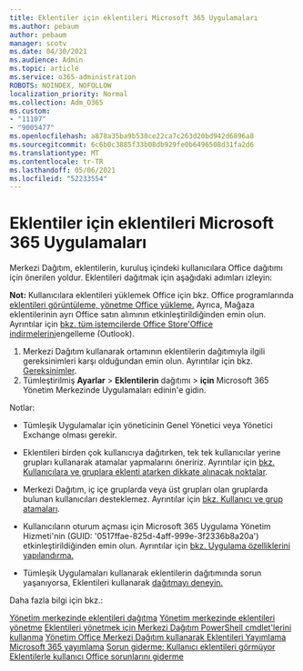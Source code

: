 ```yaml
---
title: Eklentiler için eklentileri Microsoft 365 Uygulamaları
ms.author: pebaum
author: pebaum
manager: scotv
ms.date: 04/30/2021
ms.audience: Admin
ms.topic: article
ms.service: o365-administration
ROBOTS: NOINDEX, NOFOLLOW
localization_priority: Normal
ms.collection: Adm_O365
ms.custom:
- "11107"
- "9005477"
ms.openlocfilehash: a878a35ba9b530ce22ca7c263d20bd942d6896a8
ms.sourcegitcommit: 6c6b0c3885f33b08db929fe0b6496508d31fa2d6
ms.translationtype: MT
ms.contentlocale: tr-TR
ms.lasthandoff: 05/06/2021
ms.locfileid: "52233554"
---
```

# <a name="deploying-add-ins-for-microsoft-365-apps"></a>Eklentiler için eklentileri Microsoft 365 Uygulamaları

Merkezi Dağıtım, eklentilerin, kuruluş içindeki kullanıcılara Office dağıtımı için önerilen yoldur. Eklentileri dağıtmak için aşağıdaki adımları izleyin:

**Not:** Kullanıcılara eklentileri yüklemek Office için bkz. Office programlarında [eklentileri görüntüleme, yönetme Office yükleme.](https://support.microsoft.com/topic/view-manage-and-install-add-ins-in-office-programs-16278816-1948-4028-91e5-76dca5380f8d) Ayrıca, Mağaza eklentilerinin ayrı Office satın alımının etkinleştirildiğinden emin olun. Ayrıntılar için [bkz. tüm istemcilerde Office Store'Office indirmelerini](https://docs.microsoft.com/microsoft-365/admin/manage/manage-addins-in-the-admin-center?view=o365-worldwide#prevent-add-in-downloads-by-turning-off-the-office-store-across-all-clients-except-outlook)engelleme (Outlook).

1. Merkezi Dağıtım kullanarak ortamının eklentilerin dağıtımıyla ilgili gereksinimleri karşı olduğundan emin olun. Ayrıntılar için bkz. [Gereksinimler](https://docs.microsoft.com/microsoft-365/admin/manage/centralized-deployment-of-add-ins?#requirements).
2. Tümleştirilmiş **Ayarlar**  >  **Eklentilerin** dağıtımı  >  **için** Microsoft 365 Yönetim Merkezinde Uygulamaları edinin'e gidin. 

Notlar: 

- Tümleşik Uygulamalar için yöneticinin Genel Yönetici veya Yönetici Exchange olması gerekir.

- Eklentileri birden çok kullanıcıya dağıtırken, tek tek kullanıcılar yerine grupları kullanarak atamalar yapmalarını öneririz. Ayrıntılar için [bkz. Kullanıcılara ve gruplara eklenti atarken dikkate alınacak noktalar](https://docs.microsoft.com/microsoft-365/admin/manage/manage-deployment-of-add-ins?view=o365-worldwide#considerations-when-assigning-an-add-in-to-users-and-groups).

- Merkezi Dağıtım, iç içe gruplarda veya üst grupları olan gruplarda bulunan kullanıcıları desteklemez. Ayrıntılar için [bkz. Kullanıcı ve grup atamaları](https://docs.microsoft.com/microsoft-365/admin/manage/centralized-deployment-of-add-ins?view=o365-worldwide#user-and-group-assignments).

- Kullanıcıların oturum açması için Microsoft 365 Uygulama Yönetim Hizmeti'nin (GUID: '0517ffae-825d-4aff-999e-3f2336b8a20a') etkinleştirildiğinden emin olun. Ayrıntılar için [bkz. Uygulama özelliklerini yapılandırma.](https://docs.microsoft.com/azure/active-directory/manage-apps/add-application-portal-configure#configure-app-properties)

- Tümleşik Uygulamaları kullanarak eklentilerin dağıtımında sorun yaşanıyorsa, Eklentileri kullanarak [dağıtmayı deneyin.](https://admin.microsoft.com/AdminPortal/Home?#/Settings/AddIns)

Daha fazla bilgi için bkz.:

[Yönetim merkezinde eklentileri dağıtma](https://docs.microsoft.com/microsoft-365/admin/manage/manage-deployment-of-add-ins) 
 [Yönetim merkezinde eklentileri yönetme](https://docs.microsoft.com/microsoft-365/admin/manage/manage-addins-in-the-admin-center) 
 [Eklentileri yönetmek için Merkezi Dağıtım PowerShell cmdlet'lerini kullanma](https://docs.microsoft.com/microsoft-365/enterprise/use-the-centralized-deployment-powershell-cmdlets-to-manage-add-ins) 
 [Yönetim Office Merkezi Dağıtım kullanarak Eklentileri Yayımlama Microsoft 365 yayımlama](https://docs.microsoft.com/office/dev/add-ins/publish/centralized-deployment#publish-an-office-add-in-via-centralized-deployment) 
 [Sorun giderme: Kullanıcı eklentileri görmüyor](https://docs.microsoft.com/office365/troubleshoot/access-management/user-not-seeing-add-ins) 
 [Eklentilerle kullanıcı Office sorunlarını giderme](https://docs.microsoft.com/office/dev/add-ins/testing/testing-and-troubleshooting)